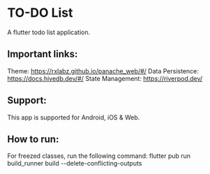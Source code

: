 # TO-DO List

A flutter todo list application.

## Important links:

Theme: https://rxlabz.github.io/panache_web/#/
Data Persistence: https://docs.hivedb.dev/#/
State Management: https://riverpod.dev/

## Support:

This app is supported for Android, iOS & Web.

## How to run:

For freezed classes, run the following command:
flutter pub run build_runner build --delete-conflicting-outputs


